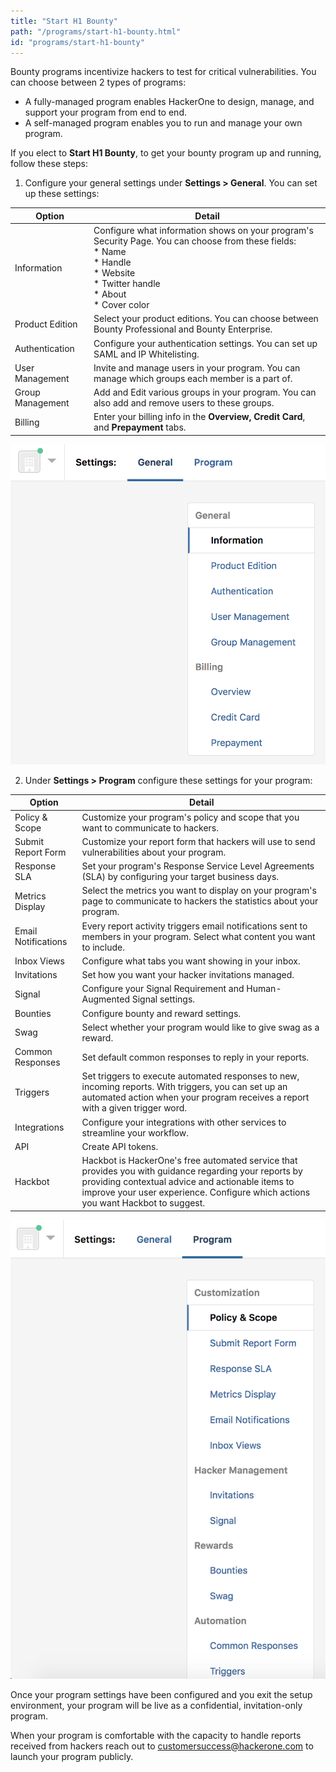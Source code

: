 ```yaml
---
title: "Start H1 Bounty"
path: "/programs/start-h1-bounty.html"
id: "programs/start-h1-bounty"
---
```


Bounty programs incentivize hackers to test for critical vulnerabilities. You can choose between 2 types of programs:
* A fully-managed program enables HackerOne to design, manage, and support your program from end to end.
* A self-managed program enables you to run and manage your own program.

If you elect to **Start H1 Bounty**, to get your bounty program up and running, follow these steps:

1. Configure your general settings under **Settings > General**. You can set up these settings:

 Option | Detail
 ------ | ------
 Information | Configure what information shows on your program's Security Page. You can choose from these fields: <br> * Name <br> * Handle <br> * Website <br> * Twitter handle <br> * About <br> * Cover color
 Product Edition | Select your product editions. You can choose between Bounty Professional and Bounty Enterprise.
 Authentication | Configure your authentication settings. You can set up SAML and IP Whitelisting.
 User Management | Invite and manage users in your program. You can manage which groups each member is a part of.
 Group Management | Add and Edit various groups in your program. You can also add and remove users to these groups.
 Billing | Enter your billing info in the **Overview, Credit Card**, and **Prepayment** tabs.

 ![start-bounty-1](./images/start-bounty-1.png)

2. Under **Settings > Program** configure these settings for your program:

 Option | Detail
 ------ | -------
 Policy & Scope | Customize your program's policy and scope that you want to communicate to hackers.
 Submit Report Form | Customize your report form that hackers will use to send vulnerabilities about your program.
 Response SLA | Set your program's Response Service Level Agreements (SLA) by configuring your target business days.
 Metrics Display | Select the metrics you want to display on your program's page to communicate to hackers the statistics about your program.
 Email Notifications | Every report activity triggers email notifications sent to members in your program. Select what content you want to include.
 Inbox Views | Configure what tabs you want showing in your inbox.
 Invitations | Set how you want your hacker invitations managed.
 Signal | Configure your Signal Requirement and Human-Augmented Signal settings.
 Bounties | Configure bounty and reward settings.
 Swag | Select whether your program would like to give swag as a reward.
 Common Responses | Set default common responses to reply in your reports.
 Triggers | Set triggers to execute automated responses to new, incoming reports. With triggers, you can set up an automated action when your program receives a report with a given trigger word.
 Integrations | Configure your integrations with other services to streamline your workflow.
 API | Create API tokens.
 Hackbot | Hackbot is HackerOne's free automated service that provides you with guidance regarding your reports by providing contextual advice and actionable items to improve your user experience. Configure which actions you want Hackbot to suggest.

 ![start-bounty-2](./images/start-bounty-2.png)

Once your program settings have been configured and you exit the setup environment, your program will be live as a confidential, invitation-only program.

When your program is comfortable with the capacity to handle reports received from hackers reach out to customersuccess@hackerone.com to launch your program publicly.

